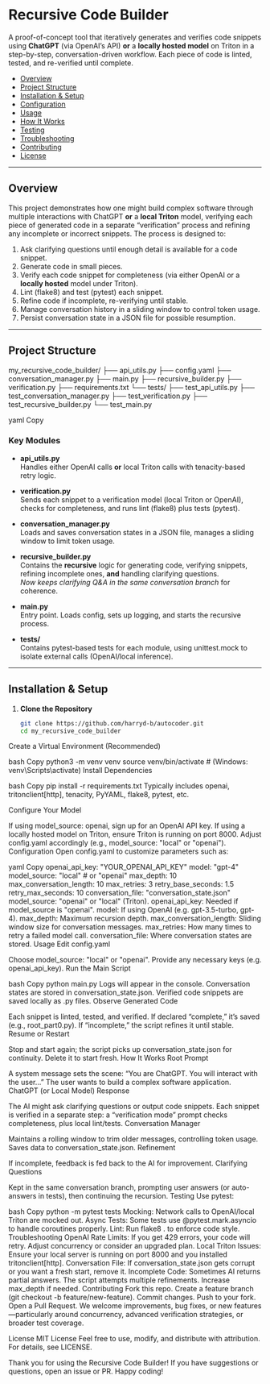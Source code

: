 # Recursive Code Builder

A proof-of-concept tool that iteratively generates and verifies code snippets using **ChatGPT** (via OpenAI’s API) **or** a **locally hosted model** on Triton in a step-by-step, conversation-driven workflow. Each piece of code is linted, tested, and re-verified until complete.

- [Overview](#overview)
- [Project Structure](#project-structure)
- [Installation & Setup](#installation--setup)
- [Configuration](#configuration)
- [Usage](#usage)
- [How It Works](#how-it-works)
- [Testing](#testing)
- [Troubleshooting](#troubleshooting)
- [Contributing](#contributing)
- [License](#license)

---

## Overview

This project demonstrates how one might build complex software through multiple interactions with ChatGPT **or** a **local Triton** model, verifying each piece of generated code in a separate “verification” process and refining any incomplete or incorrect snippets. The process is designed to:

1. Ask clarifying questions until enough detail is available for a code snippet.  
2. Generate code in small pieces.  
3. Verify each code snippet for completeness (via either OpenAI or a **locally hosted** model under Triton).  
4. Lint (flake8) and test (pytest) each snippet.  
5. Refine code if incomplete, re-verifying until stable.  
6. Manage conversation history in a sliding window to control token usage.  
7. Persist conversation state in a JSON file for possible resumption.

---

## Project Structure

my_recursive_code_builder/ ├── api_utils.py ├── config.yaml ├── conversation_manager.py ├── main.py ├── recursive_builder.py ├── verification.py ├── requirements.txt └── tests/ ├── test_api_utils.py ├── test_conversation_manager.py ├── test_verification.py ├── test_recursive_builder.py └── test_main.py

yaml
Copy

### Key Modules

- **api_utils.py**  
  Handles either OpenAI calls **or** local Triton calls with tenacity-based retry logic.

- **verification.py**  
  Sends each snippet to a verification model (local Triton or OpenAI), checks for completeness, and runs lint (flake8) plus tests (pytest).

- **conversation_manager.py**  
  Loads and saves conversation states in a JSON file, manages a sliding window to limit token usage.

- **recursive_builder.py**  
  Contains the **recursive** logic for generating code, verifying snippets, refining incomplete ones, **and** handling clarifying questions.  
  *Now keeps clarifying Q&A in the same conversation branch* for coherence.

- **main.py**  
  Entry point. Loads config, sets up logging, and starts the recursive process.

- **tests/**  
  Contains pytest-based tests for each module, using unittest.mock to isolate external calls (OpenAI/local inference).

---

## Installation & Setup

1. **Clone the Repository**
   ```bash
   git clone https://github.com/harryd-b/autocoder.git
   cd my_recursive_code_builder
Create a Virtual Environment (Recommended)

bash
Copy
python3 -m venv venv
source venv/bin/activate    # (Windows: venv\Scripts\activate)
Install Dependencies

bash
Copy
pip install -r requirements.txt
Typically includes openai, tritonclient[http], tenacity, PyYAML, flake8, pytest, etc.

Configure Your Model

If using model_source: openai, sign up for an OpenAI API key.
If using a locally hosted model on Triton, ensure Triton is running on port 8000.
Adjust config.yaml accordingly (e.g., model_source: "local" or "openai").
Configuration
Open config.yaml to customize parameters such as:

yaml
Copy
openai_api_key: "YOUR_OPENAI_API_KEY"
model: "gpt-4"
model_source: "local"          # or "openai"
max_depth: 10
max_conversation_length: 10
max_retries: 3
retry_base_seconds: 1.5
retry_max_seconds: 10
conversation_file: "conversation_state.json"
model_source: "openai" or "local" (Triton).
openai_api_key: Needed if model_source is "openai".
model: If using OpenAI (e.g. gpt-3.5-turbo, gpt-4).
max_depth: Maximum recursion depth.
max_conversation_length: Sliding window size for conversation messages.
max_retries: How many times to retry a failed model call.
conversation_file: Where conversation states are stored.
Usage
Edit config.yaml

Choose model_source: "local" or "openai".
Provide any necessary keys (e.g. openai_api_key).
Run the Main Script

bash
Copy
python main.py
Logs will appear in the console.
Conversation states are stored in conversation_state.json.
Verified code snippets are saved locally as .py files.
Observe Generated Code

Each snippet is linted, tested, and verified.
If declared “complete,” it’s saved (e.g., root_part0.py).
If “incomplete,” the script refines it until stable.
Resume or Restart

Stop and start again; the script picks up conversation_state.json for continuity.
Delete it to start fresh.
How It Works
Root Prompt

A system message sets the scene: “You are ChatGPT. You will interact with the user…”
The user wants to build a complex software application.
ChatGPT (or Local Model) Response

The AI might ask clarifying questions or output code snippets.
Each snippet is verified in a separate step: a “verification mode” prompt checks completeness, plus local lint/tests.
Conversation Manager

Maintains a rolling window to trim older messages, controlling token usage.
Saves data to conversation_state.json.
Refinement

If incomplete, feedback is fed back to the AI for improvement.
Clarifying Questions

Kept in the same conversation branch, prompting user answers (or auto-answers in tests), then continuing the recursion.
Testing
Use pytest:

bash
Copy
python -m pytest tests
Mocking: Network calls to OpenAI/local Triton are mocked out.
Async Tests: Some tests use @pytest.mark.asyncio to handle coroutines properly.
Lint: Run flake8 . to enforce code style.
Troubleshooting
OpenAI Rate Limits: If you get 429 errors, your code will retry. Adjust concurrency or consider an upgraded plan.
Local Triton Issues: Ensure your local server is running on port 8000 and you installed tritonclient[http].
Conversation File: If conversation_state.json gets corrupt or you want a fresh start, remove it.
Incomplete Code: Sometimes AI returns partial answers. The script attempts multiple refinements. Increase max_depth if needed.
Contributing
Fork this repo.
Create a feature branch (git checkout -b feature/new-feature).
Commit changes.
Push to your fork.
Open a Pull Request.
We welcome improvements, bug fixes, or new features—particularly around concurrency, advanced verification strategies, or broader test coverage.

License
MIT License
Feel free to use, modify, and distribute with attribution. For details, see LICENSE.

Thank you for using the Recursive Code Builder! If you have suggestions or questions, open an issue or PR. Happy coding!